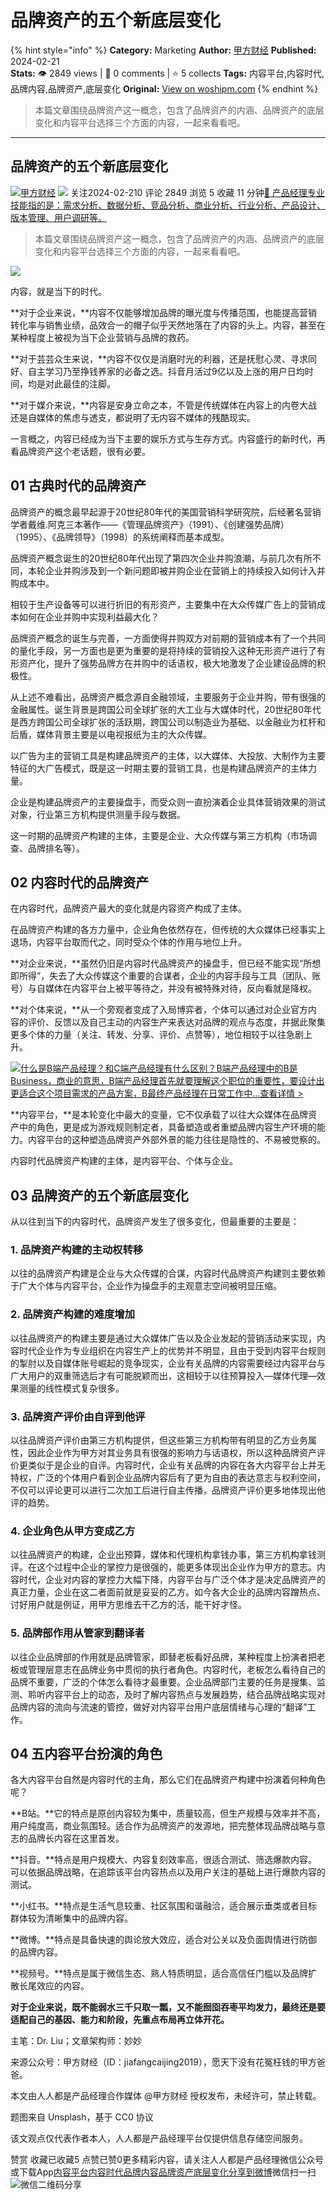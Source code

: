 # ​品牌资产的五个新底层变化
{% hint style="info" %}
**Category:** Marketing
**Author:** [甲方财经](https://www.woshipm.com/u/928408)
**Published:** 2024-02-21  
**Stats:** 👁️ 2849 views | 💬 0 comments | ⭐ 5 collects
**Tags:** 内容平台,内容时代,品牌内容,品牌资产,底层变化
**Original:** [View on woshipm.com](https://www.woshipm.com/marketing/5996269.html)
{% endhint %}
> 本篇文章围绕品牌资产这一概念，包含了品牌资产的内涵、品牌资产的底层变化和内容平台选择三个方面的内容，一起来看看吧。

---

## ​品牌资产的五个新底层变化

[![](https://image.woshipm.com/wp-files/2019/08/rR1DyaJbnXM0uP5xmTjt.png!/both/72x72)](https://www.woshipm.com/u/928408)[甲方财经](https://www.woshipm.com/u/928408) ![](https://static.woshipm.com/tag/1122_1@2x.png) 关注2024-02-210 评论 2849 浏览 5 收藏 11 分钟[🔗 产品经理专业技能指的是：需求分析、数据分析、竞品分析、商业分析、行业分析、产品设计、版本管理、用户调研等。](https://ke.qidianla.com/courses/90pm)

> 本篇文章围绕品牌资产这一概念，包含了品牌资产的内涵、品牌资产的底层变化和内容平台选择三个方面的内容，一起来看看吧。

![](https://image.woshipm.com/2023/04/13/9b786b60-d9de-11ed-bd5e-00163e0b5ff3.jpg)

内容，就是当下的时代。

**对于企业来说，**内容不仅能够增加品牌的曝光度与传播范围，也能提高营销转化率与销售业绩，品效合一的帽子似乎天然地落在了内容的头上。内容，甚至在某种程度上被视为当下企业营销与品牌的救药。

**对于芸芸众生来说，**内容不仅仅是消磨时光的利器，还是抚慰心灵、寻求同好、自主学习乃至挣钱养家的必备之选。抖音月活过9亿以及上涨的用户日均时间，均是对此最佳的注脚。

**对于媒介来说，**内容是安身立命之本，不管是传统媒体在内容上的内卷大战还是自媒体的焦虑与透支，都说明了无内容不媒体的残酷现实。

一言概之，内容已经成为当下主要的娱乐方式与生存方式。内容盛行的新时代，再看品牌资产这个老话题，很有必要。

## 01 古典时代的品牌资产

品牌资产的概念最早起源于20世纪80年代的美国营销科学研究院，后经著名营销学者戴维.阿克三本著作——《管理品牌资产》（1991）、《创建强势品牌）（1995）、《品牌领导》（1998）的系统阐释而基本成型。

品牌资产概念诞生的20世纪80年代出现了第四次企业并购浪潮，与前几次有所不同，本轮企业并购涉及到一个新问题即被并购企业在营销上的持续投入如何计入并购成本中。

相较于生产设备等可以进行折旧的有形资产，主要集中在大众传媒广告上的营销成本如何在企业并购中实现利益最大化？

品牌资产概念的诞生与完善，一方面使得并购双方对前期的营销成本有了一个共同的量化手段，另一方面也是更为重要的是将持续的营销投入这种无形资产进行了有形资产化，提升了强势品牌方在并购中的话语权，极大地激发了企业建设品牌的积极性。

从上述不难看出，品牌资产概念源自金融领域，主要服务于企业并购，带有很强的金融属性。诞生背景是跨国公司全球扩张的大工业与大媒体时代，20世纪80年代是西方跨国公司全球扩张的活跃期，跨国公司以制造业为基础、以金融业为杠杆和后盾，媒体背景主要是以电视报纸为主的大众传媒。

以广告为主的营销工具是构建品牌资产的主体，以大媒体、大投放、大制作为主要特征的大广告模式，既是这一时期主要的营销工具，也是构建品牌资产的主体力量。

企业是构建品牌资产的主要操盘手，而受众则一直扮演着企业具体营销效果的测试对象，行业第三方机构提供测量手段与数据。

这一时期的品牌资产构建的主体，主要是企业、大众传媒与第三方机构（市场调查、品牌排名等）。

## 02 内容时代的品牌资产

在内容时代，品牌资产最大的变化就是内容资产构成了主体。

在品牌资产构建的各方力量中，企业角色依然存在，但传统的大众媒体已经事实上退场，内容平台取而代之，同时受众个体的作用与地位上升。

**对企业来说，**虽然仍旧是内容时代品牌资产的操盘手，但已经不能实现“所想即所得”，失去了大众传媒这个重要的合谋者，企业的内容手段与工具（团队、账号）与自媒体在内容平台上被平等待之，并没有被特殊对待，反向看就是降权。

**对个体来说，**从一个旁观者变成了入局博弈者，个体可以通过对企业官方内容的评价、反馈以及自己主动的内容生产来表达对品牌的观点与态度，并据此聚集更多个体的力量（关注、转发、分享、评价、点赞等），地位相较于以往急剧上升。

[![](https://image.woshipm.com/2023/07/27/6f50fd24-2c7f-11ee-875d-00163e0b5ff3.png)什么是B端产品经理？和C端产品经理有什么区别？B端产品经理中的B是Business，商业的意思，B端产品经理首先就要理解这个职位的重要性，要设计出更适合这个项目需求的产品方案，B最终产品经理在日常工作中...查看详情 >](https://ke.qidianla.com/courses/bcpm)

**内容平台，**是本轮变化中最大的变量，它不仅承载了以往大众媒体在品牌资产中的角色，更是成为游戏规则制定者，具备塑造或者重塑品牌内容生产环境的能力。内容平台的这种塑造品牌资产外部外景的能力往往是隐性的、不易被觉察的。

内容时代品牌资产构建的主体，是内容平台、个体与企业。

## 03 品牌资产的五个新底层变化

从以往到当下的内容时代，品牌资产发生了很多变化，但最重要的主要是：

### 1\. 品牌资产构建的主动权转移

以往的品牌资产构建是企业与大众传媒的合谋，内容时代品牌资产构建则主要依赖于广大个体与内容平台，企业作为操盘手的主观意志空间被明显压缩。

### 2\. 品牌资产构建的难度增加

以往品牌资产的构建主要是通过大众媒体广告以及企业发起的营销活动来实现，内容时代企业作为专业组织在内容生产上的优势并不明显，且由于受到内容平台规则的掣肘以及自媒体账号崛起的竞争现实，企业有关品牌的内容需要经过内容平台与广大用户的双重筛选后才有可能脱颖而出，这相较于以往预算投入—媒体代理—效果测量的线性模式复杂很多。

### 3\. 品牌资产评价由自评到他评

以往品牌资产评价由第三方机构提供，但这些第三方机构带有明显的乙方业务属性，因此企业作为甲方对其业务具有很强的影响力与话语权，所以这种品牌资产评价更类似于是企业的自评。内容时代，企业有关品牌的内容在各大内容平台上并无特权，广泛的个体用户看到企业品牌内容后有了更为自由的表达意志与权利空间，不仅可以评论更可以进行二次加工后进行自主传播，品牌资产评价更多地体现出他评的趋势。

### 4\. 企业角色从甲方变成乙方

以往品牌资产的构建，企业出预算，媒体和代理机构拿钱办事，第三方机构拿钱测评。在这个过程中企业的掌控力是很强的，能更多体现出企业作为甲方的意志。内容时代，企业对内容的掌控力大幅下降，内容平台与广泛个体才是决定品牌资产的真正力量，企业在这二者面前就是妥妥的乙方。如今各大企业的品牌内容蹭热点、讨好用户就是例证，用甲方思维去干乙方的活，能干好才怪。

### 5\. 品牌部作用从管家到翻译者

以往企业品牌部的作用就是品牌管家，即替老板看好品牌，某种程度上扮演者把老板或管理层意志在品牌业务中贯彻的执行者角色。内容时代，老板怎么看待自己的品牌不重要，广泛的个体怎么看待才最重要。企业品牌部门主要的任务是搜集、监测、聆听内容平台上的动态，及时了解内容热点与发展趋势，结合品牌战略实现对品牌内容的流向与流速的管控，做好对内容平台用户底层情绪与心理的“翻译”工作。

## 04 五内容平台扮演的角色

各大内容平台自然是内容时代的主角，那么它们在品牌资产构建中扮演着何种角色呢？

**B站。**它的特点是原创内容较为集中，质量较高，但生产规模与效率并不高，用户纯度高，商业氛围轻。适合作为品牌资产的发源地，把完整体现品牌战略与意志的品牌长内容在这里首发。

**抖音。**特点是用户规模大、内容复刻效率高，很适合测试、筛选爆款内容。可以依据品牌战略，在追踪该平台内容热点以及用户关注的基础上进行爆款内容的测试。

**小红书。**特点是生活气息较重、社区氛围和谐融洽，适合展示垂类或者目标群体较为清晰集中的品牌内容。

**微博。**特点是具备快速的舆论放大效应，适合对公关以及负面舆情进行防御的品牌内容。

**视频号。**特点是属于微信生态、熟人特质明显，适合高信任门槛以及品牌扩散长尾效应的内容。

**对于企业来说，既不能弱水三千只取一瓢，又不能囫囵吞枣平均发力，最终还是要适配自己的基因、能力和阶段，先重点布局再立体开花。**

主笔：Dr. Liu；文章架构师：妙妙

来源公众号：甲方财经（ID：jiafangcaijing2019），愿天下没有花冤枉钱的甲方爸爸。

本文由人人都是产品经理合作媒体 @甲方财经 授权发布，未经许可，禁止转载。

题图来自 Unsplash，基于 CC0 协议

该文观点仅代表作者本人，人人都是产品经理平台仅提供信息存储空间服务。

赞赏 收藏已收藏5 点赞已赞0更多精彩内容，请关注人人都是产品经理微信公众号或下载App[内容平台](https://www.woshipm.com/tag/%e5%86%85%e5%ae%b9%e5%b9%b3%e5%8f%b0)[内容时代](https://www.woshipm.com/tag/%e5%86%85%e5%ae%b9%e6%97%b6%e4%bb%a3)[品牌内容](https://www.woshipm.com/tag/%e5%93%81%e7%89%8c%e5%86%85%e5%ae%b9)[品牌资产](https://www.woshipm.com/tag/%e5%93%81%e7%89%8c%e8%b5%84%e4%ba%a7)[底层变化](https://www.woshipm.com/tag/%e5%ba%95%e5%b1%82%e5%8f%98%e5%8c%96)[分享到微博](https://service.weibo.com/share/share.php?appkey=2775287854&title=​品牌资产的五个新底层变化&url=https://www.woshipm.com/marketing/5996269.html&pic=https://image.woshipm.com/2023/04/13/9b786b60-d9de-11ed-bd5e-00163e0b5ff3.jpg)微信扫一扫![微信二维码](https://api.pwmqr.com/qrcode/create/?url=https://www.woshipm.com/marketing/5996269.html)分享